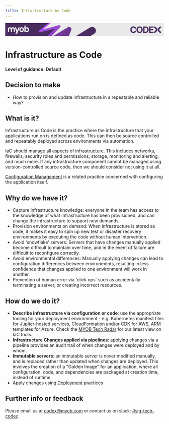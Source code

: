 ```yaml
---
title: Infrastructure As Code
---
```

<!-- confluence-page-id: 9293923436 -->
![](../assets/BANNER.png)

# Infrastructure as Code

#### Level of guidance: Default

## Decision to make

- How to provision and update infrastructure in a repeatable and reliable way?

## What is it?

Infrastructure as Code is the practice where the infrastructure that your applications run on is defined as code. This can then be source controlled and repeatably deployed across environments via automation.

IaC should manage all aspects of infrastructure. This includes networks, firewalls, security roles and permissions, storage, monitoring and alerting, and much more. If any infrastructure component cannot be managed using version-controlled source code, then we should consider not using it at all.

[Configuration Management](./configuration-management.md) is a related practice concerned with configuring the application itself.

## Why do we have it?

- Capture infrastructure knowledge: everyone in the team has access to the knowledge of what infrastructure has been provisioned, and can change the infrastructure to support new demands.
- Provision environments on demand: When infrastructure is stored as code, it makes it easy to spin up new test or disaster recovery environments by executing the code without human intervention.
- Avoid 'snowflake' servers: Servers that have changes manually applied become difficult to maintain over time, and in the event of failure are difficult to reconfigure correctly.
- Avoid environmental differences: Manually applying changes can lead to configuration differences between environments, resulting in less confidence that changes applied to one environment will work in another.
- Prevention of human error via 'click ops' such as accidentally terminating a server, or creating incorrect resources.

## How do we do it?

- **Describe infrastructure via configuration or code**: use the appropriate tooling for your deployment environment - e.g. Kubernetes manifest files for Jupiter-hosted services, CloudFormation and/or CDK for AWS, ARM templates for Azure. Check the [MYOB Tech Radar](https://tech-radar.myob.com/) for our latest view on IaC tools.
- **Infrastructure Changes applied via pipelines**: applying changes via a pipeline provides an audit trail of when changes were deployed and by whom.
- **Immutable servers**: an immutable server is never modified manually, and is replaced rather than updated when changes are deployed. This involves the creation of a "Golden Image" for an application, where all configuration, code, and dependencies are packaged at creation time, instead of runtime.
- Apply changes using [Deployment](./software-deployment.md) practices

## Further info or feedback

Please email us at <codex@myob.com> or contact us on slack: [#sig-tech-codex](https://myob.slack.com/archives/C02N8ADPGUX)
